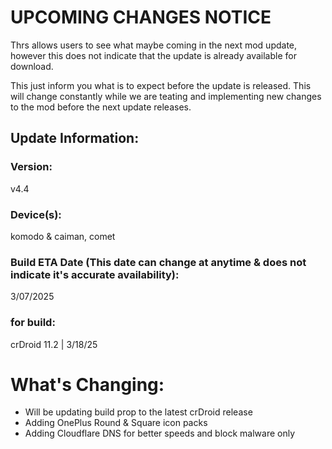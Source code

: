 # UPCOMING CHANGES NOTICE
Thrs allows users to see what maybe coming in the next mod update, however this does not indicate that the update is already available for download.

This just inform you what is to expect before the update is released. This will change constantly while we are teating and implementing new changes to the mod before the next update releases.


## Update Information:

### Version:
v4.4

### Device(s):
komodo & caiman, comet

### Build ETA Date (This date can change at anytime & does not indicate it's accurate availability):
3/07/2025

### for build:
crDroid 11.2 | 3/18/25

# What's Changing:
- Will be updating build prop to the latest crDroid release
- Adding OnePlus Round & Square icon packs
- Adding Cloudflare DNS for better speeds and block malware only
